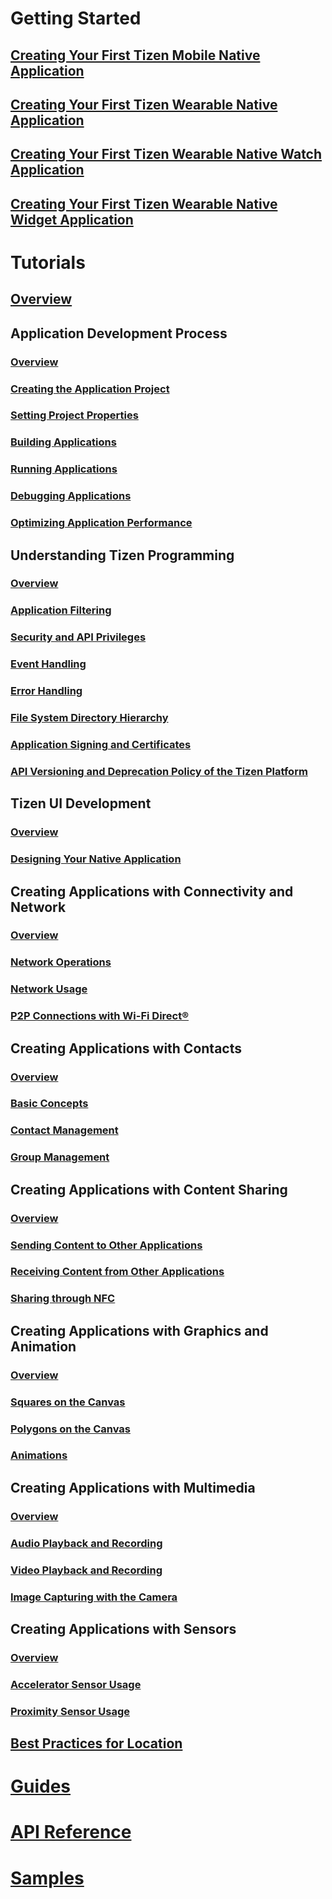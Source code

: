 # Getting Started
## [Creating Your First Tizen Mobile Native Application](/application/native/getting-started/mobile/first-app.md)
## [Creating Your First Tizen Wearable Native Application](/application/native/getting-started/wearable/first-app.md)
## [Creating Your First Tizen Wearable Native Watch Application](/application/native/getting-started/wearable-watch/first-app-watch.md)
## [Creating Your First Tizen Wearable Native Widget Application](/application/native/getting-started/wearable-widget/first-app-widget.md)

# Tutorials
## [Overview](/application/native/tutorials/overview.md)

## Application Development Process
### [Overview](/application/native/tutorials/process/app-dev-process.md)
### [Creating the Application Project](/application/native/tutorials/process/creating-app-project.md)
### [Setting Project Properties](/application/native/tutorials/process/setting-properties.md)
### [Building Applications](/application/native/tutorials/process/building-app.md)
### [Running Applications](/application/native/tutorials/process/running-app.md)
### [Debugging Applications](/application/native/tutorials/process/debugging-app.md)
### [Optimizing Application Performance](/application/native/tutorials/process/performance.md)

## Understanding Tizen Programming
### [Overview](/application/native/tutorials/details/details.md)
### [Application Filtering](/application/native/tutorials/details/app-filtering.md)
### [Security and API Privileges](/application/native/tutorials/details/sec-privileges.md)
### [Event Handling](/application/native/tutorials/details/event-handling.md)
### [Error Handling](/application/native/tutorials/details/error-handling.md)
### [File System Directory Hierarchy](/application/native/tutorials/details/io-overview.md)
### [Application Signing and Certificates](/application/native/tutorials/details/sign-certificate.md)
### [API Versioning and Deprecation Policy of the Tizen Platform](/application/native/tutorials/details/deprecation-policy.md)

## Tizen UI Development
### [Overview](/application/native/tutorials/ui-builder/ui-builder-overview.md)
### [Designing Your Native Application](/application/native/tutorials/ui-builder/ui-builder-app-design.md)

## Creating Applications with Connectivity and Network
### [Overview](/application/native/tutorials/feature/app-connectivity.md)
### [Network Operations](/application/native/tutorials/feature/app-connectivity-operation.md)
### [Network Usage](/application/native/tutorials/feature/app-connectivity-usage.md)
### [P2P Connections with Wi-Fi Direct&reg;](/application/native/tutorials/feature/app-connectivity-p2p.md)

## Creating Applications with Contacts
### [Overview](/application/native/tutorials/feature/app-contacts.md)
### [Basic Concepts](/application/native/tutorials/feature/app-contacts-basic.md)
### [Contact Management](/application/native/tutorials/feature/app-contacts-management.md)
### [Group Management](/application/native/tutorials/feature/app-contacts-group.md)

## Creating Applications with Content Sharing
### [Overview](/application/native/tutorials/feature/app-contentshare.md)
### [Sending Content to Other Applications](/application/native/tutorials/feature/app-contentshare-send.md)
### [Receiving Content from Other Applications](/application/native/tutorials/feature/app-contentshare-receive.md)
### [Sharing through NFC](/application/native/tutorials/feature/app-contentshare-nfc.md)

## Creating Applications with Graphics and Animation
### [Overview](/application/native/tutorials/feature/app-graphics.md)
### [Squares on the Canvas](/application/native/tutorials/feature/app-graphics-square.md)
### [Polygons on the Canvas](/application/native/tutorials/feature/app-graphics-polygon.md)
### [Animations](/application/native/tutorials/feature/app-graphics-animation.md)

## Creating Applications with Multimedia
### [Overview](/application/native/tutorials/feature/app-multimedia.md)
### [Audio Playback and Recording](/application/native/tutorials/feature/app-multimedia-audio.md)
### [Video Playback and Recording](/application/native/tutorials/feature/app-multimedia-video.md)
### [Image Capturing with the Camera](/application/native/tutorials/feature/app-multimedia-camera.md)

## Creating Applications with Sensors
### [Overview](/application/native/tutorials/feature/app-sensor.md)
### [Accelerator Sensor Usage](/application/native/tutorials/feature/app-sensor-accelerator.md)
### [Proximity Sensor Usage](/application/native/tutorials/feature/app-sensor-proximity.md)

## [Best Practices for Location](/application/native/tutorials/feature/best-practice-battery.md)

# [Guides](/application/native/guides/index.md)

# [API Reference](/application/native/api/index.md)

# [Samples](https://developer.tizen.org/development/sample/native)
